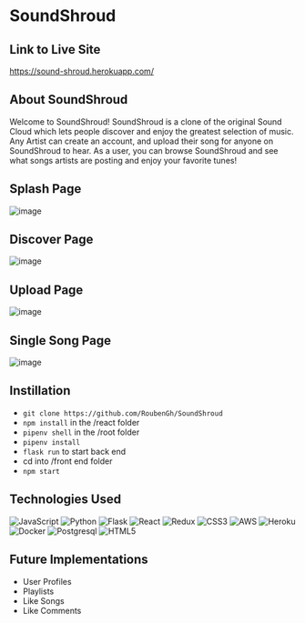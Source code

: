 # SoundShroud

## Link to Live Site
https://sound-shroud.herokuapp.com/

## About SoundShroud

Welcome to SoundShroud! SoundShroud is a clone of the original Sound Cloud which lets people discover and enjoy the greatest selection of music. Any Artist can create an account, and upload their song for anyone on SoundShroud to hear. As a user, you can browse SoundShroud and see what songs artists are posting and enjoy your favorite tunes! 

## Splash Page
![image](https://user-images.githubusercontent.com/100460237/184197843-4f4f4d83-8112-4593-9eba-487eccd89921.png)

## Discover Page
![image](https://user-images.githubusercontent.com/100460237/184197913-965ef1d9-35fe-450f-910b-77a71a04dd6f.png)

## Upload Page
![image](https://user-images.githubusercontent.com/100460237/184197961-b45004aa-e93a-4bc3-a1e3-be4ebd6c8276.png)

## Single Song Page
![image](https://user-images.githubusercontent.com/100460237/184198018-2421effb-1bd6-4260-adcb-611f9faadbd6.png)

## Instillation 
* ```git clone https://github.com/RoubenGh/SoundShroud```
* ```npm install``` in the /react folder
* ```pipenv shell``` in the /root folder
* ```pipenv install```
* ```flask run``` to start back end
* cd into /front end folder
* ```npm start```

## Technologies Used
![JavaScript](https://img.shields.io/badge/javascript-%23323330.svg?style=for-the-badge&logo=javascript&logoColor=%23F7DF1E)
![Python](https://img.shields.io/badge/Python-FFD43B?style=for-the-badge&logo=python&logoColor=blue)
![Flask](https://img.shields.io/badge/Flask-000000?style=for-the-badge&logo=flask&logoColor=white)
![React](https://img.shields.io/badge/react-%2320232a.svg?style=for-the-badge&logo=react&logoColor=%2361DAFB)
![Redux](https://img.shields.io/badge/redux-%23593d88.svg?style=for-the-badge&logo=redux&logoColor=white)
![CSS3](https://img.shields.io/badge/css3-%231572B6.svg?style=for-the-badge&logo=css3&logoColor=white)
![AWS](https://img.shields.io/badge/AWS-%23FF9900.svg?style=for-the-badge&logo=amazon-aws&logoColor=white)
![Heroku](https://img.shields.io/badge/heroku-%23430098.svg?style=for-the-badge&logo=heroku&logoColor=white)
![Docker](https://img.shields.io/badge/Docker-2CA5E0?style=for-the-badge&logo=docker&logoColor=white)
![Postgresql](https://img.shields.io/badge/PostgreSQL-316192?style=for-the-badge&logo=postgresql&logoColor=white)
![HTML5](https://img.shields.io/badge/html5-%23E34F26.svg?style=for-the-badge&logo=html5&logoColor=white)

## Future Implementations
* User Profiles
* Playlists
* Like Songs
* Like Comments
